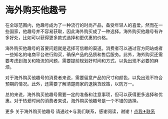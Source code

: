 # 海外购买他趣号

在全球范围内，他趣号成为了一种流行的时尚产品，备受年轻人的喜爱。然而在一些国家，他趣号并不容易获取，因此海外购买成了一种选择。海外购买他趣号有许多好处，比如可以获得更多款式选择和更优惠的价格。

海外购买他趣号的首要问题就是选择可信赖的渠道。消费者可以通过官方网站或者一些知名的电商平台进行购买，确保产品的品质和售后服务。此外，海外购买还需要考虑到海关和物流的问题，需要提前规划好时间和方式，以免出现不必要的麻烦。

对于海外购买他趣号的消费者来说，需要留意产品的尺寸和颜色，以免出现不符合预期的情况。此外，还需要了解清楚商家的退换货政策，以防万一。

总的来说，海外购买他趣号需要一定的准备和注意事项，但可以获得更多选择和优惠。对于热爱时尚的消费者来说，海外购买他趣号是一个不错的选择。

更多 关于海外购买他趣号 请通过✈与我们联系，感谢阅读，谢谢！[点我✈联系](https://w.k02.cc)